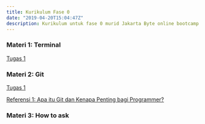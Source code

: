 ```yaml
---
title: Kurikulum Fase 0
date: "2019-04-20T15:04:47Z"
description: Kurikulum untuk fase 0 murid Jakarta Byte online bootcamp.
---
```


### Materi 1: Terminal
[Tugas 1](https://www.codecademy.com/learn/learn-the-command-line)

### Materi 2: Git
[Tugas 1](https://www.codecademy.com/learn/learn-git)

[Referensi 1: Apa itu Git dan Kenapa Penting bagi Programmer?](https://www.petanikode.com/git-untuk-pemula/)

### Materi 3: How to ask
